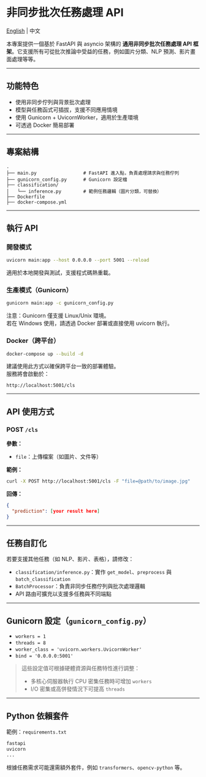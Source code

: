 # 非同步批次任務處理 API
[English](https://github.com/SherrySu-hub/AI_deployment/blob/main/README.md) | 中文

本專案提供一個基於 FastAPI 與 asyncio 架構的 **通用非同步批次任務處理 API 框架**。它支援所有可從批次推論中受益的任務，例如圖片分類、NLP 預測、影片畫面處理等等。

---

## 功能特色

- 使用非同步佇列與背景批次處理
- 模型與任務函式可插拔，支援不同應用情境
- 使用 Gunicorn + UvicornWorker，適用於生產環境
- 可透過 Docker 簡易部署

---

## 專案結構

```
.
├── main.py                 # FastAPI 進入點，負責處理請求與任務佇列
├── gunicorn_config.py      # Gunicorn 設定檔
├── classification/
│   └── inference.py        # 範例任務邏輯（圖片分類，可替換）
├── Dockerfile
├── docker-compose.yml
```

---

## 執行 API

### 開發模式
```bash
uvicorn main:app --host 0.0.0.0 --port 5001 --reload
```
適用於本地開發與測試，支援程式碼熱重載。

### 生產模式（Gunicorn）
```bash
gunicorn main:app -c gunicorn_config.py
```
注意：Gunicorn 僅支援 Linux/Unix 環境。  
若在 Windows 使用，請透過 Docker 部署或直接使用 uvicorn 執行。

### Docker（跨平台）
```bash
docker-compose up --build -d
```
建議使用此方式以確保跨平台一致的部署體驗。  
服務將會啟動於：
```
http://localhost:5001/cls
```

---

## API 使用方式

### POST `/cls`

**參數：**
- `file`：上傳檔案（如圖片、文件等）

**範例：**
```bash
curl -X POST http://localhost:5001/cls -F "file=@path/to/image.jpg"
```

**回傳：**
```json
{
  "prediction": [your result here]
}
```

---

## 任務自訂化

若要支援其他任務（如 NLP、影片、表格），請修改：

- `classification/inference.py`：實作 `get_model`、`preprocess` 與 `batch_classification`
- `BatchProcessor`：負責非同步任務佇列與批次處理邏輯
- API 路由可擴充以支援多任務與不同端點

---

## Gunicorn 設定（`gunicorn_config.py`）

- `workers = 1`
- `threads = 8`
- `worker_class = 'uvicorn.workers.UvicornWorker'`
- `bind = '0.0.0.0:5001'`

> 這些設定值可根據硬體資源與任務特性進行調整：
> - 多核心伺服器執行 CPU 密集任務時可增加 `workers`
> - I/O 密集或高併發情況下可提高 `threads`

---

## Python 依賴套件

範例：`requirements.txt`
```txt
fastapi
uvicorn
...
```
根據任務需求可能還需額外套件，例如 `transformers`、`opencv-python` 等。
